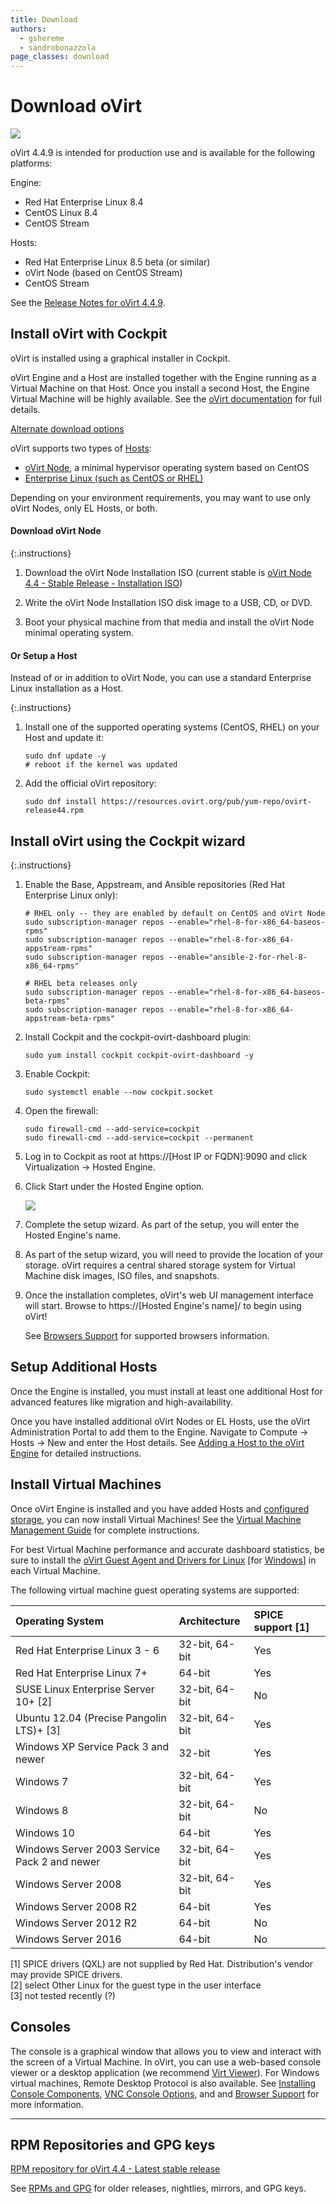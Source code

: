 ```yaml
---
title: Download
authors:
  - gshereme
  - sandrobonazzola
page_classes: download
---
```


# Download oVirt

<img class="screenshot" src="download_1.png">

oVirt 4.4.9 is intended for production use and is available for the following platforms:

Engine:
- Red Hat Enterprise Linux 8.4
- CentOS Linux 8.4
- CentOS Stream

Hosts:
- Red Hat Enterprise Linux 8.5 beta (or similar)
- oVirt Node (based on CentOS Stream)
- CentOS Stream

See the [Release Notes for oVirt 4.4.9](/release/4.4.9/).


## Install oVirt with Cockpit

oVirt is installed using a graphical installer in Cockpit.

oVirt Engine and a Host are installed together with the Engine running as a Virtual Machine on that Host.
Once you install a second Host, the Engine Virtual Machine will be highly available. See the
[oVirt documentation](/documentation/index.html) for full details.

[Alternate download options](/download/alternate_downloads.html)

oVirt supports two types of [Hosts](/documentation/installing_ovirt_as_a_self-hosted_engine_using_the_cockpit_web_interface/#Installing_Hosts_for_RHV_SHE_cockpit_deploy):

* [oVirt Node](/download/node.html), a minimal hypervisor operating system based on CentOS
* [Enterprise Linux (such as CentOS or RHEL)](/documentation/installing_ovirt_as_a_self-hosted_engine_using_the_cockpit_web_interface/#Red_Hat_Enterprise_Linux_hosts_SHE_cockpit_deploy)

Depending on your environment requirements, you may want to use only oVirt Nodes, only EL Hosts, or both.

#### Download oVirt Node

{:.instructions}
1.  Download the oVirt Node Installation ISO (current stable is [oVirt Node 4.4 - Stable Release - Installation ISO](https://resources.ovirt.org/pub/ovirt-4.4/iso/ovirt-node-ng-installer/))

2.  Write the oVirt Node Installation ISO disk image to a USB, CD, or DVD.

3.  Boot your physical machine from that media and install the oVirt Node minimal operating system.

#### Or Setup a Host

Instead of or in addition to oVirt Node, you can use a standard Enterprise Linux installation as a Host.

{:.instructions}
1.  Install one of the supported operating systems (CentOS, RHEL) on your Host and update it:

        sudo dnf update -y
        # reboot if the kernel was updated

2.  Add the official oVirt repository:

        sudo dnf install https://resources.ovirt.org/pub/yum-repo/ovirt-release44.rpm

## Install oVirt using the Cockpit wizard

{:.instructions}
1.  Enable the Base, Appstream, and Ansible repositories (Red Hat Enterprise Linux only):

        # RHEL only -- they are enabled by default on CentOS and oVirt Node
        sudo subscription-manager repos --enable="rhel-8-for-x86_64-baseos-rpms"
        sudo subscription-manager repos --enable="rhel-8-for-x86_64-appstream-rpms"
        sudo subscription-manager repos --enable="ansible-2-for-rhel-8-x86_64-rpms"

        # RHEL beta releases only
        sudo subscription-manager repos --enable="rhel-8-for-x86_64-baseos-beta-rpms"
        sudo subscription-manager repos --enable="rhel-8-for-x86_64-appstream-beta-rpms"


2.  Install Cockpit and the cockpit-ovirt-dashboard plugin:

        sudo yum install cockpit cockpit-ovirt-dashboard -y

3.  Enable Cockpit:

        sudo systemctl enable --now cockpit.socket

4.  Open the firewall:

        sudo firewall-cmd --add-service=cockpit
        sudo firewall-cmd --add-service=cockpit --permanent

5.  Log in to Cockpit as root at https://\[Host IP or FQDN\]:9090 and click Virtualization → Hosted Engine.

6.  Click Start under the Hosted Engine option.

    <img class="install-start" src="download_2.png">

7.  Complete the setup wizard. As part of the setup, you will enter the Hosted Engine's name.

8.  As part of the setup wizard, you will need to provide the location of your storage. oVirt requires a central
    shared storage system for Virtual Machine disk images, ISO files, and snapshots.

9. Once the installation completes, oVirt's web UI management interface will start. Browse to
    https://\[Hosted Engine's name\]/ to begin using oVirt!

    See [Browsers Support](/download/browsers_and_mobile.html) for supported browsers information.

## Setup Additional Hosts

Once the Engine is installed, you must install at least one additional Host for advanced features like migration
and high-availability.

Once you have installed additional oVirt Nodes or EL Hosts, use the oVirt Administration Portal to add them to the Engine.
Navigate to Compute → Hosts → New and enter the Host details. See
[Adding a Host to the oVirt Engine](/documentation/installing_ovirt_as_a_self-hosted_engine_using_the_cockpit_web_interface/#Adding_standard_hosts_to_the_Manager_SHE_cockpit_deploy) for detailed instructions.

## Install Virtual Machines

Once oVirt Engine is installed and you have added Hosts and [configured storage](/documentation/installing_ovirt_as_a_self-hosted_engine_using_the_cockpit_web_interface/#Adding_Storage_Domains_to_RHV_SHE_cockpit_deploy),
you can now install Virtual Machines! See the [Virtual Machine Management Guide](/documentation/virtual_machine_management_guide/)
for complete instructions.

For best Virtual Machine performance and accurate dashboard statistics, be sure to install the
[oVirt Guest Agent and Drivers for Linux](/documentation/virtual_machine_management_guide/#Installing_the_Guest_Agents_and_Drivers_on_Red_Hat_Enterprise_Linux)
\[for [Windows](/documentation/virtual_machine_management_guide/#Installing_the_Guest_Agents_and_Drivers_on_Windows)\]
in each Virtual Machine.

The following virtual machine guest operating systems are supported:

|Operating System|Architecture|SPICE support [1]|
|:---------------|:-----------|:------------|
|Red Hat Enterprise Linux 3 - 6|32-bit, 64-bit|Yes|
|Red Hat Enterprise Linux 7+|64-bit|Yes|
|SUSE Linux Enterprise Server 10+ [2]|32-bit, 64-bit|No|
|Ubuntu 12.04 (Precise Pangolin LTS)+ [3]|32-bit, 64-bit|Yes|
|Windows XP Service Pack 3 and newer|32-bit|Yes|
|Windows 7|32-bit, 64-bit|Yes|
|Windows 8|32-bit, 64-bit|No|
|Windows 10|64-bit|Yes|
|Windows Server 2003 Service Pack 2 and newer|32-bit, 64-bit|Yes|
|Windows Server 2008|32-bit, 64-bit|Yes|
|Windows Server 2008 R2|64-bit|Yes|
|Windows Server 2012 R2|64-bit|No|
|Windows Server 2016|64-bit|No|

[1] SPICE drivers (QXL) are not supplied by Red Hat. Distribution's vendor may provide SPICE drivers.<br/>
[2] select Other Linux for the guest type in the user interface<br/>
[3] not tested recently (?)<br/>

## Consoles

The console is a graphical window that allows you to view and interact with the screen of a Virtual Machine.
In oVirt, you can use a web-based console viewer or a desktop application (we recommend
[Virt Viewer](https://access.redhat.com/documentation/en-us/red_hat_enterprise_linux/8/html/configuring_and_managing_virtualization/getting-started-with-virtualization-in-rhel-8_configuring-and-managing-virtualization#proc_opening-a-virtual-machine-graphical-console-using-virt-viewer_assembly_connecting-to-virtual-machines)).
For Windows virtual machines, Remote Desktop Protocol is also available. See [Installing Console Components](/documentation/virtual_machine_management_guide/#sect-Installing_Console_Components),
[VNC Console Options](/documentation/virtual_machine_management_guide/#VNC_Console_Options), and
and [Browser Support](/download/browsers_and_mobile.html) for more information.

<hr/>

## RPM Repositories and GPG keys

[RPM repository for oVirt 4.4 - Latest stable release](https://resources.ovirt.org/pub/ovirt-4.4/)

See [RPMs and GPG](/download/rpms_and_gpg.html) for older releases, nightlies, mirrors, and GPG keys.
